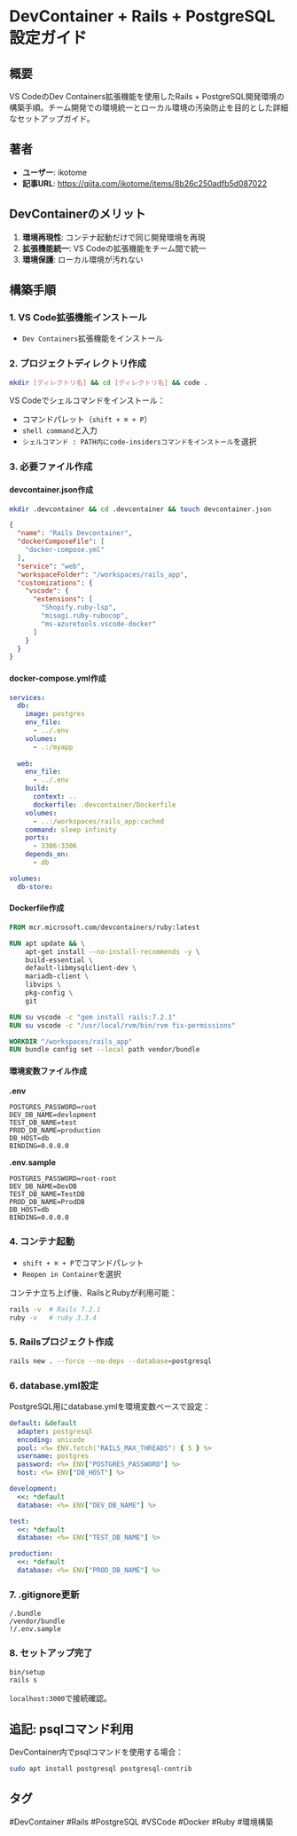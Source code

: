 # DevContainer + Rails + PostgreSQL設定ガイド

## 概要
VS CodeのDev Containers拡張機能を使用したRails + PostgreSQL開発環境の構築手順。チーム開発での環境統一とローカル環境の汚染防止を目的とした詳細なセットアップガイド。

## 著者
- **ユーザー**: ikotome
- **記事URL**: https://qiita.com/ikotome/items/8b26c250adfb5d087022

## DevContainerのメリット
1. **環境再現性**: コンテナ起動だけで同じ開発環境を再現
2. **拡張機能統一**: VS Codeの拡張機能をチーム間で統一
3. **環境保護**: ローカル環境が汚れない

## 構築手順

### 1. VS Code拡張機能インストール
- `Dev Containers`拡張機能をインストール

### 2. プロジェクトディレクトリ作成
```bash
mkdir [ディレクトリ名] && cd [ディレクトリ名] && code .
```

VS Codeでシェルコマンドをインストール：
- コマンドパレット（`shift + ⌘ + P`）
- `shell command`と入力
- `シェルコマンド : PATH内にcode-insidersコマンドをインストール`を選択

### 3. 必要ファイル作成

#### devcontainer.json作成
```bash
mkdir .devcontainer && cd .devcontainer && touch devcontainer.json
```

```json
{
  "name": "Rails Devcontainer",
  "dockerComposeFile": [
    "docker-compose.yml"
  ],
  "service": "web",
  "workspaceFolder": "/workspaces/rails_app",
  "customizations": {
    "vscode": {
      "extensions": [
        "Shopify.ruby-lsp",
        "misogi.ruby-rubocop",
        "ms-azuretools.vscode-docker"
      ]
    }
  }
}
```

#### docker-compose.yml作成
```yaml
services:
  db:
    image: postgres
    env_file:
      - ../.env
    volumes:
      - .:/myapp
  
  web:
    env_file:
      - ../.env
    build:
      context: ..
      dockerfile: .devcontainer/Dockerfile
    volumes:
      - ..:/workspaces/rails_app:cached
    command: sleep infinity
    ports:
      - 3306:3306
    depends_on:
      - db

volumes:
  db-store:
```

#### Dockerfile作成
```dockerfile
FROM mcr.microsoft.com/devcontainers/ruby:latest

RUN apt update && \
    apt-get install --no-install-recommends -y \
    build-essential \
    default-libmysqlclient-dev \
    mariadb-client \
    libvips \
    pkg-config \
    git

RUN su vscode -c "gem install rails:7.2.1"
RUN su vscode -c "/usr/local/rvm/bin/rvm fix-permissions"

WORKDIR "/workspaces/rails_app"
RUN bundle config set --local path vendor/bundle
```

#### 環境変数ファイル作成
**.env**
```
POSTGRES_PASSWORD=root
DEV_DB_NAME=devlopment
TEST_DB_NAME=test
PROD_DB_NAME=production
DB_HOST=db
BINDING=0.0.0.0
```

**.env.sample**
```
POSTGRES_PASSWORD=root-root
DEV_DB_NAME=DevDB
TEST_DB_NAME=TestDB
PROD_DB_NAME=ProdDB
DB_HOST=db
BINDING=0.0.0.0
```

### 4. コンテナ起動
- `shift + ⌘ + P`でコマンドパレット
- `Reopen in Container`を選択

コンテナ立ち上げ後、RailsとRubyが利用可能：
```bash
rails -v  # Rails 7.2.1
ruby -v   # ruby 3.3.4
```

### 5. Railsプロジェクト作成
```bash
rails new . --force --no-deps --database=postgresql
```

### 6. database.yml設定
PostgreSQL用にdatabase.ymlを環境変数ベースで設定：

```yaml
default: &default
  adapter: postgresql
  encoding: unicode
  pool: <%= ENV.fetch("RAILS_MAX_THREADS") { 5 } %>
  username: postgres
  password: <%= ENV["POSTGRES_PASSWORD"] %>
  host: <%= ENV["DB_HOST"] %>

development:
  <<: *default
  database: <%= ENV["DEV_DB_NAME"] %>

test:
  <<: *default
  database: <%= ENV["TEST_DB_NAME"] %>

production:
  <<: *default
  database: <%= ENV["PROD_DB_NAME"] %>
```

### 7. .gitignore更新
```
/.bundle
/vendor/bundle
!/.env.sample
```

### 8. セットアップ完了
```bash
bin/setup
rails s
```

`localhost:3000`で接続確認。

## 追記: psqlコマンド利用
DevContainer内でpsqlコマンドを使用する場合：
```bash
sudo apt install postgresql postgresql-contrib
```

## タグ
#DevContainer #Rails #PostgreSQL #VSCode #Docker #Ruby #環境構築
